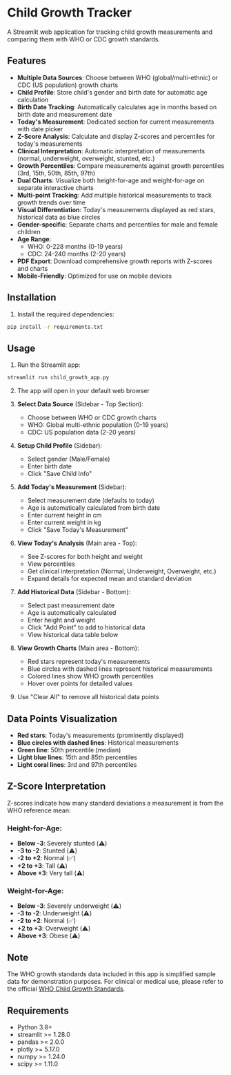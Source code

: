 # Child Growth Tracker

A Streamlit web application for tracking child growth measurements and comparing them with WHO or CDC growth standards.

## Features

- **Multiple Data Sources**: Choose between WHO (global/multi-ethnic) or CDC (US population) growth charts
- **Child Profile**: Store child's gender and birth date for automatic age calculation
- **Birth Date Tracking**: Automatically calculates age in months based on birth date and measurement date
- **Today's Measurement**: Dedicated section for current measurements with date picker
- **Z-Score Analysis**: Calculate and display Z-scores and percentiles for today's measurements
- **Clinical Interpretation**: Automatic interpretation of measurements (normal, underweight, overweight, stunted, etc.)
- **Growth Percentiles**: Compare measurements against growth percentiles (3rd, 15th, 50th, 85th, 97th)
- **Dual Charts**: Visualize both height-for-age and weight-for-age on separate interactive charts
- **Multi-point Tracking**: Add multiple historical measurements to track growth trends over time
- **Visual Differentiation**: Today's measurements displayed as red stars, historical data as blue circles
- **Gender-specific**: Separate charts and percentiles for male and female children
- **Age Range**:
  - WHO: 0-228 months (0-19 years)
  - CDC: 24-240 months (2-20 years)
- **PDF Export**: Download comprehensive growth reports with Z-scores and charts
- **Mobile-Friendly**: Optimized for use on mobile devices

## Installation

1. Install the required dependencies:
```bash
pip install -r requirements.txt
```

## Usage

1. Run the Streamlit app:
```bash
streamlit run child_growth_app.py
```

2. The app will open in your default web browser

3. **Select Data Source** (Sidebar - Top Section):
   - Choose between WHO or CDC growth charts
   - WHO: Global multi-ethnic population (0-19 years)
   - CDC: US population data (2-20 years)

4. **Setup Child Profile** (Sidebar):
   - Select gender (Male/Female)
   - Enter birth date
   - Click "Save Child Info"

5. **Add Today's Measurement** (Sidebar):
   - Select measurement date (defaults to today)
   - Age is automatically calculated from birth date
   - Enter current height in cm
   - Enter current weight in kg
   - Click "Save Today's Measurement"

6. **View Today's Analysis** (Main area - Top):
   - See Z-scores for both height and weight
   - View percentiles
   - Get clinical interpretation (Normal, Underweight, Overweight, etc.)
   - Expand details for expected mean and standard deviation

7. **Add Historical Data** (Sidebar - Bottom):
   - Select past measurement date
   - Age is automatically calculated
   - Enter height and weight
   - Click "Add Point" to add to historical data
   - View historical data table below

7. **View Growth Charts** (Main area - Bottom):
   - Red stars represent today's measurements
   - Blue circles with dashed lines represent historical measurements
   - Colored lines show WHO growth percentiles
   - Hover over points for detailed values

8. Use "Clear All" to remove all historical data points

## Data Points Visualization

- **Red stars**: Today's measurements (prominently displayed)
- **Blue circles with dashed lines**: Historical measurements
- **Green line**: 50th percentile (median)
- **Light blue lines**: 15th and 85th percentiles
- **Light coral lines**: 3rd and 97th percentiles

## Z-Score Interpretation

Z-scores indicate how many standard deviations a measurement is from the WHO reference mean:

### Height-for-Age:
- **Below -3**: Severely stunted (⚠️)
- **-3 to -2**: Stunted (⚠️)
- **-2 to +2**: Normal (✅)
- **+2 to +3**: Tall (⚠️)
- **Above +3**: Very tall (⚠️)

### Weight-for-Age:
- **Below -3**: Severely underweight (⚠️)
- **-3 to -2**: Underweight (⚠️)
- **-2 to +2**: Normal (✅)
- **+2 to +3**: Overweight (⚠️)
- **Above +3**: Obese (⚠️)

## Note

The WHO growth standards data included in this app is simplified sample data for demonstration purposes. For clinical or medical use, please refer to the official [WHO Child Growth Standards](https://www.who.int/tools/child-growth-standards).

## Requirements

- Python 3.8+
- streamlit >= 1.28.0
- pandas >= 2.0.0
- plotly >= 5.17.0
- numpy >= 1.24.0
- scipy >= 1.11.0
